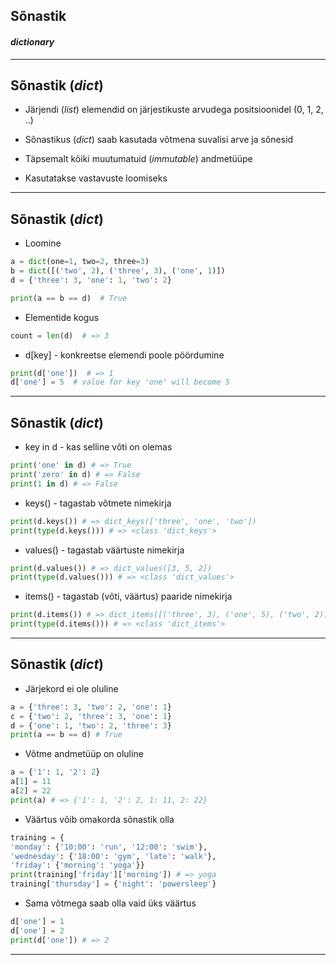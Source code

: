 ## Sõnastik
#### _dictionary_

---

## Sõnastik (_dict_)

- Järjendi (_list_) elemendid on järjestikuste arvudega positsioonidel (0, 1, 2, ..)
- Sõnastikus (_dict_) saab kasutada võtmena suvalisi arve ja sõnesid

 - Täpsemalt kõiki muutumatuid (_immutable_) andmetüüpe
 
- Kasutatakse vastavuste loomiseks

---

## Sõnastik (_dict_)

- Loomine

```python
a = dict(one=1, two=2, three=3)
b = dict([('two', 2), ('three', 3), ('one', 1)])
d = {'three': 3, 'one': 1, 'two': 2}

print(a == b == d)  # True
```

- Elementide kogus

```python
count = len(d)  # => 3
```

- d[key] - konkreetse elemendi poole pöördumine

```python
print(d['one'])  # => 1
d['one'] = 5  # value for key 'one' will become 5
```

---

## Sõnastik (_dict_)

- key in d - kas selline võti on olemas
```python
print('one' in d) # => True
print('zero' in d) # => False
print(1 in d) # => False
```
- keys() - tagastab võtmete nimekirja
```python
print(d.keys()) # => dict_keys(['three', 'one', 'two'])
print(type(d.keys())) # => <class 'dict_keys'>
```
- values() - tagastab väärtuste nimekirja
```python
print(d.values()) # => dict_values([3, 5, 2])
print(type(d.values())) # => <class 'dict_values'>
```
- items() - tagastab (võti, väärtus) paaride nimekirja
```python
print(d.items()) # => dict_items([('three', 3), ('one', 5), ('two', 2)])
print(type(d.items())) # => <class 'dict_items'>
```
---

## Sõnastik (_dict_)

- Järjekord ei ole oluline
```python
a = {'three': 3, 'two': 2, 'one': 1}
c = {'two': 2, 'three': 3, 'one': 1}
d = {'one': 1, 'two': 2, 'three': 3}
print(a == b == d) # True
```
- Võtme andmetüüp on oluline
```python
a = {'1': 1, '2': 2}
a[1] = 11
a[2] = 22
print(a) # => {'1': 1, '2': 2, 1: 11, 2: 22}
```
- Väärtus võib omakorda sõnastik olla
```python
training = {
'monday': {'10:00': 'run', '12:00': 'swim'},
'wednesday': {'18:00': 'gym', 'late': 'walk'},
'friday': {'morning': 'yoga'}}
print(training['friday']['morning']) # => yoga
training['thursday'] = {'night': 'powersleep'}
```
- Sama võtmega saab olla vaid üks väärtus
```python
d['one'] = 1
d['one'] = 2
print(d['one']) # => 2
```

---